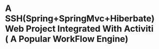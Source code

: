 # A SSH(Spring+SpringMvc+Hiberbate) Web Project Integrated With Activiti ( A Popular WorkFlow Engine)
